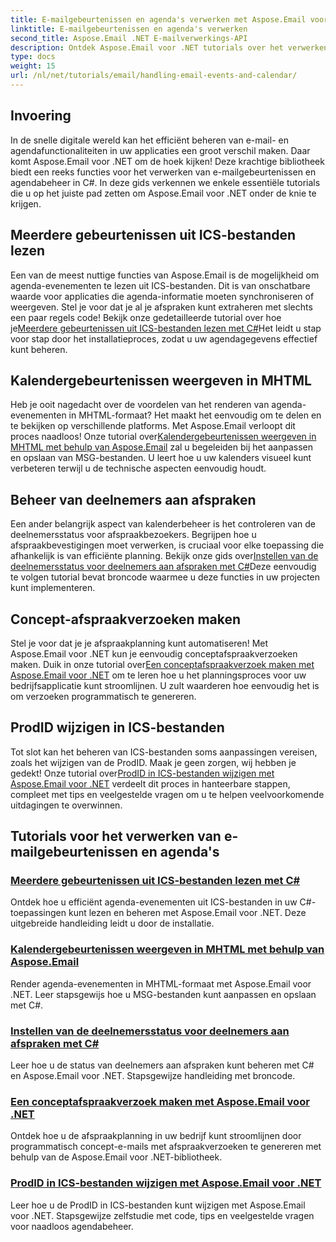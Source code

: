 ```yaml
---
title: E-mailgebeurtenissen en agenda's verwerken met Aspose.Email voor .NET
linktitle: E-mailgebeurtenissen en agenda's verwerken
second_title: Aspose.Email .NET E-mailverwerkings-API
description: Ontdek Aspose.Email voor .NET tutorials over het verwerken van e-mailgebeurtenissen en agendabeheer. Leer technieken om uw C#-applicaties efficiënt te verbeteren.
type: docs
weight: 15
url: /nl/net/tutorials/email/handling-email-events-and-calendar/
---
```

## Invoering

In de snelle digitale wereld kan het efficiënt beheren van e-mail- en agendafunctionaliteiten in uw applicaties een groot verschil maken. Daar komt Aspose.Email voor .NET om de hoek kijken! Deze krachtige bibliotheek biedt een reeks functies voor het verwerken van e-mailgebeurtenissen en agendabeheer in C#. In deze gids verkennen we enkele essentiële tutorials die u op het juiste pad zetten om Aspose.Email voor .NET onder de knie te krijgen.

## Meerdere gebeurtenissen uit ICS-bestanden lezen

Een van de meest nuttige functies van Aspose.Email is de mogelijkheid om agenda-evenementen te lezen uit ICS-bestanden. Dit is van onschatbare waarde voor applicaties die agenda-informatie moeten synchroniseren of weergeven. Stel je voor dat je al je afspraken kunt extraheren met slechts een paar regels code! Bekijk onze gedetailleerde tutorial over hoe je[Meerdere gebeurtenissen uit ICS-bestanden lezen met C#](./read-multiple-events-from-ics-files-with-csharp/)Het leidt u stap voor stap door het installatieproces, zodat u uw agendagegevens effectief kunt beheren. 

## Kalendergebeurtenissen weergeven in MHTML 

 Heb je ooit nagedacht over de voordelen van het renderen van agenda-evenementen in MHTML-formaat? Het maakt het eenvoudig om te delen en te bekijken op verschillende platforms. Met Aspose.Email verloopt dit proces naadloos! Onze tutorial over[Kalendergebeurtenissen weergeven in MHTML met behulp van Aspose.Email](./render-calendar-events-in-mhtml/) zal u begeleiden bij het aanpassen en opslaan van MSG-bestanden. U leert hoe u uw kalenders visueel kunt verbeteren terwijl u de technische aspecten eenvoudig houdt.

## Beheer van deelnemers aan afspraken

Een ander belangrijk aspect van kalenderbeheer is het controleren van de deelnemersstatus voor afspraakbezoekers. Begrijpen hoe u afspraakbevestigingen moet verwerken, is cruciaal voor elke toepassing die afhankelijk is van efficiënte planning. Bekijk onze gids over[Instellen van de deelnemersstatus voor deelnemers aan afspraken met C#](./setting-participant-status-for-appointment-attendees/)Deze eenvoudig te volgen tutorial bevat broncode waarmee u deze functies in uw projecten kunt implementeren.

## Concept-afspraakverzoeken maken 

 Stel je voor dat je je afspraakplanning kunt automatiseren! Met Aspose.Email voor .NET kun je eenvoudig conceptafspraakverzoeken maken. Duik in onze tutorial over[Een conceptafspraakverzoek maken met Aspose.Email voor .NET](./creating-draft-appointment-request/) om te leren hoe u het planningsproces voor uw bedrijfsapplicatie kunt stroomlijnen. U zult waarderen hoe eenvoudig het is om verzoeken programmatisch te genereren.

## ProdID wijzigen in ICS-bestanden 

Tot slot kan het beheren van ICS-bestanden soms aanpassingen vereisen, zoals het wijzigen van de ProdID. Maak je geen zorgen, wij hebben je gedekt! Onze tutorial over[ProdID in ICS-bestanden wijzigen met Aspose.Email voor .NET](./modify-prodid-in-ics-files/) verdeelt dit proces in hanteerbare stappen, compleet met tips en veelgestelde vragen om u te helpen veelvoorkomende uitdagingen te overwinnen.

## Tutorials voor het verwerken van e-mailgebeurtenissen en agenda's
### [Meerdere gebeurtenissen uit ICS-bestanden lezen met C#](./read-multiple-events-from-ics-files-with-csharp/)
Ontdek hoe u efficiënt agenda-evenementen uit ICS-bestanden in uw C#-toepassingen kunt lezen en beheren met Aspose.Email voor .NET. Deze uitgebreide handleiding leidt u door de installatie.
### [Kalendergebeurtenissen weergeven in MHTML met behulp van Aspose.Email](./render-calendar-events-in-mhtml/)
Render agenda-evenementen in MHTML-formaat met Aspose.Email voor .NET. Leer stapsgewijs hoe u MSG-bestanden kunt aanpassen en opslaan met C#.
### [Instellen van de deelnemersstatus voor deelnemers aan afspraken met C#](./setting-participant-status-for-appointment-attendees/)
Leer hoe u de status van deelnemers aan afspraken kunt beheren met C# en Aspose.Email voor .NET. Stapsgewijze handleiding met broncode.
### [Een conceptafspraakverzoek maken met Aspose.Email voor .NET](./creating-draft-appointment-request/)
Ontdek hoe u de afspraakplanning in uw bedrijf kunt stroomlijnen door programmatisch concept-e-mails met afspraakverzoeken te genereren met behulp van de Aspose.Email voor .NET-bibliotheek.
### [ProdID in ICS-bestanden wijzigen met Aspose.Email voor .NET](./modify-prodid-in-ics-files/)
Leer hoe u de ProdID in ICS-bestanden kunt wijzigen met Aspose.Email voor .NET. Stapsgewijze zelfstudie met code, tips en veelgestelde vragen voor naadloos agendabeheer.